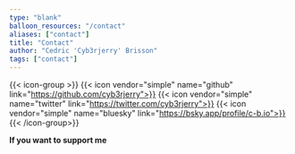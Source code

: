 ```yaml
---
type: "blank"
balloon_resources: "/contact"
aliases: ["contact"]
title: "Contact"
author: "Cedric 'Cyb3rjerry' Brisson"
tags: ["contact"]
---
```


{{< icon-group >}}
{{< icon vendor="simple" name="github" link="https://github.com/cyb3rjerry">}} 
{{< icon vendor="simple" name="twitter" link="https://twitter.com/cyb3rjerry">}}
{{< icon vendor="simple" name="bluesky" link="https://bsky.app/profile/c-b.io">}}
{{< /icon-group>}}

**If you want to support me** <script type="text/javascript" src="https://cdnjs.buymeacoffee.com/1.0.0/button.prod.min.js" data-name="bmc-button" data-slug="cyb3rjerry" data-color="#FFDD00" data-emoji="" data-font="Poppins" data-text="Buy me a coffee" data-outline-color="#000000" data-font-color="#000000" data-coffee-color="#ffffff" ></script>